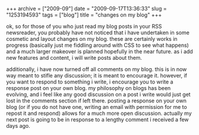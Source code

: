 +++
archive = ["2009-09"]
date = "2009-09-17T13:36:33"
slug = "1253194593"
tags = ["blog"]
title = "changes on my blog"
+++

ok, so for those of you who just read my blog posts in your RSS
newsreader, you probably have not noticed that i have undertaken in some
cosmetic and layout changes on my blog. these are certainly works in
progress (basically just me fiddling around with CSS to see what happens)
and a much larger makeover is planned hopefully in the near future. as
i add new features and content, i will write posts about them.

additionally, i have now turned off all comments on my blog. this is in
now way meant to stifle any discussion; it is meant to encourage it.
however, if you want to respond to something i write, i encourage you to
write a response post on your own blog. my philosophy on blogs has been
evolving, and i feel like any good discussion on a post i write would just
get lost in the comments section if left there. posting a response on your
own blog (or if you do not have one, writing an email with permission for
me to repost it and respond) allows for a much more open discussion.
actually my next post is going to be in response to a lengthy comment
i received a few days ago.

